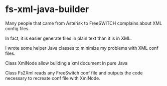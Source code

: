 # fs-xml-java-builder

Many people that came from Asterisk to FreeSWITCH complains about XML config files.

In fact, it is easier generate files in plain text than it is in XML.

I wrote some helper Java classes to minimize my problems with XML conf files.

Class XmlNode allow building a xml document in pure Java

Class Fs2Xml reads any FreeSwitch conf file and outputs the code necessary to recreate conf file with XmlNode.


